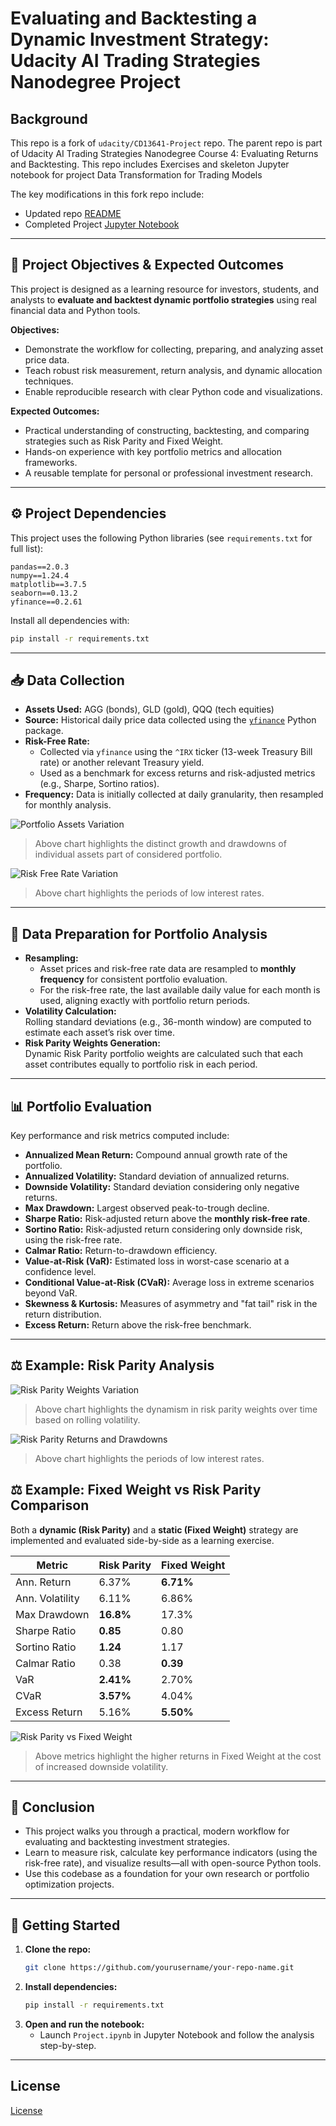 # Evaluating and Backtesting a Dynamic Investment Strategy: Udacity AI Trading Strategies Nanodegree Project

## Background

This repo is a fork of `udacity/CD13641-Project` repo. The parent repo is part of Udacity AI Trading Strategies Nanodegree Course 4: Evaluating Returns and Backtesting. This repo includes Exercises and skeleton Jupyter notebook for project Data Transformation for Trading Models

The key modifications in this fork repo include:
- Updated repo [README](https://github.com/sharan-naribole/finance-data-exploration/blob/main/README.md)
- Completed Project [Jupyter Notebook](https://github.com/sharan-naribole/finance-data-exploration/blob/main/Project/Preparing-for-data-analysis-project-student.ipynb)

---

## 📌 Project Objectives & Expected Outcomes

This project is designed as a learning resource for investors, students, and analysts to **evaluate and backtest dynamic portfolio strategies** using real financial data and Python tools.

**Objectives:**
- Demonstrate the workflow for collecting, preparing, and analyzing asset price data.
- Teach robust risk measurement, return analysis, and dynamic allocation techniques.
- Enable reproducible research with clear Python code and visualizations.

**Expected Outcomes:**
- Practical understanding of constructing, backtesting, and comparing strategies such as Risk Parity and Fixed Weight.
- Hands-on experience with key portfolio metrics and allocation frameworks.
- A reusable template for personal or professional investment research.

---

## ⚙️ Project Dependencies

This project uses the following Python libraries (see `requirements.txt` for full list):

```
pandas==2.0.3
numpy==1.24.4
matplotlib==3.7.5
seaborn==0.13.2
yfinance==0.2.61
```

Install all dependencies with:

```bash
pip install -r requirements.txt
```

---

## 📥 Data Collection

- **Assets Used:** AGG (bonds), GLD (gold), QQQ (tech equities)
- **Source:** Historical daily price data collected using the [`yfinance`](https://github.com/ranaroussi/yfinance) Python package.
- **Risk-Free Rate:**
  - Collected via `yfinance` using the `^IRX` ticker (13-week Treasury Bill rate) or another relevant Treasury yield.
  - Used as a benchmark for excess returns and risk-adjusted metrics (e.g., Sharpe, Sortino ratios).
- **Frequency:** Data is initially collected at daily granularity, then resampled for monthly analysis.

![Portfolio Assets Variation](Project/images/assets-variation.svg)

> Above chart highlights the distinct growth and drawdowns of individual assets part of considered portfolio.

![Risk Free Rate Variation](Project/images/risk-free-rate-variation.svg)

> Above chart highlights the periods of low interest rates.

---

## 🧹 Data Preparation for Portfolio Analysis

- **Resampling:**  
  - Asset prices and risk-free rate data are resampled to **monthly frequency** for consistent portfolio evaluation.
  - For the risk-free rate, the last available daily value for each month is used, aligning exactly with portfolio return periods.
- **Volatility Calculation:**  
  Rolling standard deviations (e.g., 36-month window) are computed to estimate each asset’s risk over time.
- **Risk Parity Weights Generation:**  
  Dynamic Risk Parity portfolio weights are calculated such that each asset contributes equally to portfolio risk in each period.

---

## 📊 Portfolio Evaluation

Key performance and risk metrics computed include:

- **Annualized Mean Return:** Compound annual growth rate of the portfolio.
- **Annualized Volatility:** Standard deviation of annualized returns.
- **Downside Volatility:** Standard deviation considering only negative returns.
- **Max Drawdown:** Largest observed peak-to-trough decline.
- **Sharpe Ratio:** Risk-adjusted return above the **monthly risk-free rate**.
- **Sortino Ratio:** Risk-adjusted return considering only downside risk, using the risk-free rate.
- **Calmar Ratio:** Return-to-drawdown efficiency.
- **Value-at-Risk (VaR):** Estimated loss in worst-case scenario at a confidence level.
- **Conditional Value-at-Risk (CVaR):** Average loss in extreme scenarios beyond VaR.
- **Skewness & Kurtosis:** Measures of asymmetry and "fat tail" risk in the return distribution.
- **Excess Return:** Return above the risk-free benchmark.

---

## ⚖️ Example: Risk Parity Analysis

![Risk Parity Weights Variation](Project/images/risk-parity-weights-variation.svg)

> Above chart highlights the dynamism in risk parity weights over time based on rolling volatility.

![Risk Parity Returns and Drawdowns](Project/images/risk-parity-drawdowns.svg)

> Above chart highlights the periods of low interest rates.

## ⚖️ Example: Fixed Weight vs Risk Parity Comparison

Both a **dynamic (Risk Parity)** and a **static (Fixed Weight)** strategy are implemented and evaluated side-by-side as a learning exercise.

| Metric            | Risk Parity | Fixed Weight |
|-------------------|-------------|--------------|
| Ann. Return       | 6.37%       | **6.71%**    |
| Ann. Volatility   | 6.11%       | 6.86%        |
| Max Drawdown      | **16.8%**   | 17.3%        |
| Sharpe Ratio      | **0.85**    | 0.80         |
| Sortino Ratio     | **1.24**    | 1.17         |
| Calmar Ratio      | 0.38        | **0.39**     |
| VaR               | **2.41%**   | 2.70%        |
| CVaR              | **3.57%**   | 4.04%        |
| Excess Return     | 5.16%       | **5.50%**    |

![Risk Parity vs Fixed Weight](Project/images/risk-parity-vs-fixed-weight.svg)

> Above metrics highlight the higher returns in Fixed Weight at the cost of increased downside volatility.

---

## 📝 Conclusion

- This project walks you through a practical, modern workflow for evaluating and backtesting investment strategies.
- Learn to measure risk, calculate key performance indicators (using the risk-free rate), and visualize results—all with open-source Python tools.
- Use this codebase as a foundation for your own research or portfolio optimization projects.

---

## 🚀 Getting Started

1. **Clone the repo:**
   ```bash
   git clone https://github.com/yourusername/your-repo-name.git
   ```
2. **Install dependencies:**
   ```bash
   pip install -r requirements.txt
   ```
3. **Open and run the notebook:**
   - Launch `Project.ipynb` in Jupyter Notebook and follow the analysis step-by-step.

---

## License

[License](LICENSE.txt)